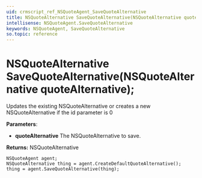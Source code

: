 ```yaml
---
uid: crmscript_ref_NSQuoteAgent_SaveQuoteAlternative
title: NSQuoteAlternative SaveQuoteAlternative(NSQuoteAlternative quoteAlternative);
intellisense: NSQuoteAgent.SaveQuoteAlternative
keywords: NSQuoteAgent, SaveQuoteAlternative
so.topic: reference
---
```


# NSQuoteAlternative SaveQuoteAlternative(NSQuoteAlternative quoteAlternative);

Updates the existing NSQuoteAlternative or creates a new NSQuoteAlternative if the id parameter is 0

**Parameters**:
* **quoteAlternative** The NSQuoteAlternative to save.

**Returns:** NSQuoteAlternative

```crmscript
NSQuoteAgent agent;
NSQuoteAlternative thing = agent.CreateDefaultQuoteAlternative();
thing = agent.SaveQuoteAlternative(thing);
```

